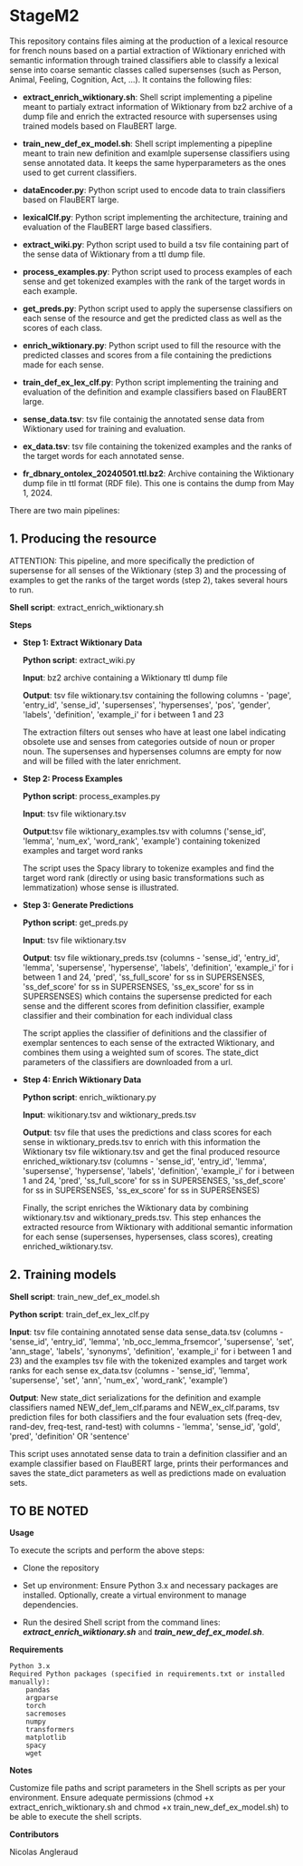# StageM2
This repository contains files aiming at the production of a lexical resource for french nouns based on a partial extraction of Wiktionary enriched with semantic information through trained classifiers able to classify a lexical sense into coarse semantic classes called supersenses (such as Person, Animal, Feeling, Cognition, Act, ...). It contains the following files:

- **extract_enrich_wiktionary.sh**: Shell script implementing a pipeline meant to partialy extract information of Wiktionary from bz2 archive of a dump file and enrich the extracted resource with supersenses using trained models based on FlauBERT large.

- **train_new_def_ex_model.sh**: Shell script implementing a pipepline meant to train new definition and examlple supersense classifiers using sense annotated data. It keeps the same hyperparameters as the ones used to get current classifiers.

- **dataEncoder.py**: Python script used to encode data to train classifiers based on FlauBERT large.

- **lexicalClf.py**: Python script implementing the architecture, training and evaluation of the FlauBERT large based classifiers.

- **extract_wiki.py**: Python script used to build a tsv file containing part of the sense data of Wiktionary from a ttl dump file.

- **process_examples.py**: Python script used to process examples of each sense and get tokenized examples with the rank of the target words in each example.

- **get_preds.py**: Python script used to apply the supersense classifiers on each sense of the resource and get the predicted class as well as the scores of each class.

- **enrich_wiktionary.py**: Python script used to fill the resource with the predicted classes and scores from a file containing the predictions made for each sense.

- **train_def_ex_lex_clf.py**: Python script implementing the training and evaluation of the definition and example classifiers based on FlauBERT large.

- **sense_data.tsv**: tsv file containig the annotated sense data from Wiktionary used for training and evaluation.

- **ex_data.tsv**: tsv file containing the tokenized examples and the ranks of the target words for each annotated sense.

- **fr_dbnary_ontolex_20240501.ttl.bz2**: Archive containing the Wiktionary dump file in ttl format (RDF file). This one is contains the dump from May 1, 2024.



There are two main pipelines:

## 1. Producing the resource

ATTENTION: This pipeline, and more specifically the prediction of supersense for all senses of the Wiktionary (step 3) and the processing of examples to get the ranks of the target words (step 2), takes several hours to run.

**Shell script**: extract_enrich_wiktionary.sh

**Steps**

- **Step 1: Extract Wiktionary Data**
	
	**Python script**: extract_wiki.py 
	
	**Input**: bz2 archive containing a Wiktionary ttl dump file
	
	**Output**: tsv file wiktionary.tsv containing the following columns - 'page', 'entry_id', 'sense_id', 'supersenses', 'hypersenses', 'pos', 'gender', 'labels', 'definition', 'example_i' for i between 1 and 23
	
	
	The extraction filters out senses who have at least one label indicating obsolete use and senses from categories outside of noun or proper noun. The supersenses and hypersenses columns are empty for now and will be filled with the later enrichment.
     
- **Step 2: Process Examples**
	
	**Python script**: process_examples.py
	
	**Input**: tsv file wiktionary.tsv
	
	**Output**:tsv file wiktionary_examples.tsv with columns ('sense_id', 'lemma', 'num_ex', 'word_rank', 'example') containing tokenized examples and target word ranks
	
	
	The script uses the Spacy library to tokenize examples and find the target word rank (directly or using basic transformations such as lemmatization) whose sense is illustrated.
    
- **Step 3: Generate Predictions**
	
	**Python script**: get_preds.py
	
	**Input**: tsv file wiktionary.tsv
	
	**Output**: tsv file wiktionary_preds.tsv (columns - 'sense_id', 'entry_id', 'lemma', 'supersense', 'hypersense', 'labels', 'definition', 'example_i' for i between 1 and 24, 'pred', 'ss_full_score' for ss in SUPERSENSES, 'ss_def_score' for ss in SUPERSENSES, 'ss_ex_score' for ss in SUPERSENSES) which contains the supersense predicted for each sense and the different scores from definition classifier, example classifier and their combination for each individual class
	
	
	The script applies the classifier of definitions and the classifier of exemplar sentences to each sense of the extracted Wiktionary, and combines them using a weighted sum of scores. The state_dict parameters of the classifiers are downloaded from a url.
    
- **Step 4: Enrich Wiktionary Data**
	
	**Python script**: enrich_wiktionary.py
	
	**Input**: wikitionary.tsv and wiktionary_preds.tsv
	
	**Output**: tsv file that uses the predictions and class scores for each sense in wiktionary_preds.tsv to enrich with this information the Wiktionary tsv file wiktionary.tsv and get the final produced resource enriched_wiktionary.tsv (columns - 'sense_id', 'entry_id', 'lemma', 'supersense', 'hypersense', 'labels', 'definition', 'example_i' for i between 1 and 24, 'pred', 'ss_full_score' for ss in SUPERSENSES, 'ss_def_score' for ss in SUPERSENSES, 'ss_ex_score' for ss in SUPERSENSES)
	
	
	Finally, the script enriches the Wiktionary data by combining wiktionary.tsv and wiktionary_preds.tsv. This step enhances the extracted resource from Wiktionary with additional semantic information for each sense (supersenses, hypersenses, class scores), creating enriched_wiktionary.tsv.
	

## 2. Training models

**Shell script**: train_new_def_ex_model.sh

**Python script**: train_def_ex_lex_clf.py

**Input**: tsv file containing annotated sense data sense_data.tsv (columns - 'sense_id', 'entry_id', 'lemma', 'nb_occ_lemma_frsemcor', 'supersense', 'set', 'ann_stage', 'labels', 'synonyms', 'definition', 'example_i' for i between 1 and 23) and the examples tsv file with the tokenized examples and target work ranks for each sense ex_data.tsv (columns - 'sense_id', 'lemma', 'supersense', 'set', 'ann', 'num_ex', 'word_rank', 'example')

**Output**: New state_dict serializations for the definition and example classifiers named NEW_def_lem_clf.params and NEW_ex_clf.params, tsv prediction files for both classifiers and the four evaluation sets (freq-dev, rand-dev, freq-test, rand-test) with columns - 'lemma', 'sense_id', 'gold', 'pred', 'definition' OR 'sentence'


This script uses annotated sense data to train a definition classifier and an example classifier based on FlauBERT large, prints their performances and saves the state_dict parameters as well as predictions made on evaluation sets.


## TO BE NOTED

**Usage**

To execute the scripts and perform the above steps:

- Clone the repository

- Set up environment: Ensure Python 3.x and necessary packages are installed. Optionally, create a virtual environment to manage dependencies.

- Run the desired Shell script from the command lines: ***extract_enrich_wiktionary.sh*** and ***train_new_def_ex_model.sh***.

**Requirements**

    Python 3.x
    Required Python packages (specified in requirements.txt or installed manually):
        pandas
        argparse
        torch
        sacremoses
        numpy
        transformers
        matplotlib
        spacy
        wget

**Notes**

Customize file paths and script parameters in the Shell scripts as per your environment. Ensure adequate permissions (chmod +x extract_enrich_wiktionary.sh and chmod +x train_new_def_ex_model.sh) to be able to execute the shell scripts.

**Contributors**

Nicolas Angleraud
